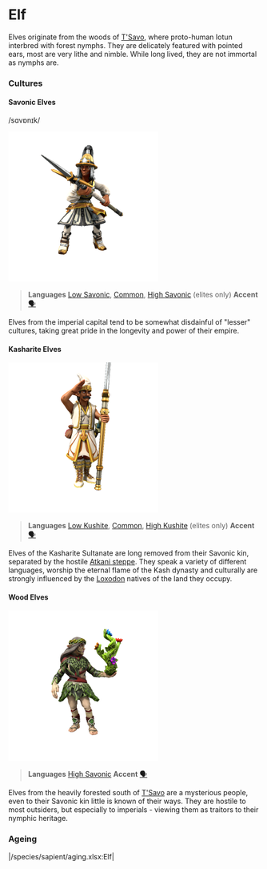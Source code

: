 # Elf

Elves originate from the woods of [T'Savo](/places/tsavo), where proto-human Iotun interbred with forest nymphs. They are delicately featured with pointed ears, most are very lithe and nimble. While long lived, they are not immortal as nymphs are.

### Cultures

#### Savonic Elves
/sɑvɒnɪk/

![](elf-tsavo.png)

> **Languages** [Low Savonic](/languages/savonic#low-savonic), [Common](/languages/common), [High Savonic](/languages/savonic#high-savonic) (elites only)
> **Accent** [🗣️](https://www.dialectsarchive.com/morocco-1)

Elves from the imperial capital tend to be somewhat disdainful of "lesser" cultures, taking great pride in the longevity and power of their empire.

#### Kasharite Elves

![](elf-kashar.png)

> **Languages** [Low Kushite](/languages/kushite#low-kushite), [Common](/languages/common), [High Kushite](/languages/kushite#high-kushite) (elites only)
> **Accent** [🗣️](https://www.dialectsarchive.com/saudi-arabia-1)

Elves of the Kasharite Sultanate are long removed from their Savonic kin, separated by the hostile [Atkani steppe](/places/ordo_atkan/). They speak a variety of different languages, worship the eternal flame of the Kash dynasty and culturally are strongly influenced by the [Loxodon](/species/sapient/loxodon) natives of the land they occupy.

#### Wood Elves

![](elf-woods.png)

> **Languages** [High Savonic](/languages/savonic#high-savonic)
> **Accent** [🗣️](https://www.dialectsarchive.com/iran-1)

Elves from the heavily forested south of [T'Savo](/places/tsavo) are a mysterious people, even to their Savonic kin little is known of their ways. They are hostile to most outsiders, but especially to imperials - viewing them as traitors to their nymphic heritage.

### Ageing
|/species/sapient/aging.xlsx:Elf|